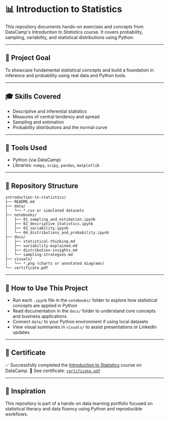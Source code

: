 # 📊 Introduction to Statistics

This repository documents hands-on exercises and concepts from DataCamp's *Introduction to Statistics* course. It covers probability, sampling, variability, and statistical distributions using Python.

---

## 🎯 Project Goal

To showcase fundamental statistical concepts and build a foundation in inference and probability using real data and Python tools.

---

## 🎓 Skills Covered

* Descriptive and inferential statistics
* Measures of central tendency and spread
* Sampling and estimation
* Probability distributions and the normal curve

---

## 📅 Tools Used

* Python (via DataCamp)
* Libraries: `numpy`, `scipy`, `pandas`, `matplotlib`

---

## 📁 Repository Structure

```
introduction-to-statistics/
├── README.md
├── data/
│   └── *.csv or simulated datasets
├── notebooks/
│   ├── 01_sampling_and_estimation.ipynb
│   ├── 02_descriptive_statistics.ipynb
│   ├── 03_variability.ipynb
│   └── 04_distributions_and_probability.ipynb
├── docs/
│   ├── statistical-thinking.md
│   ├── variability-explained.md
│   ├── distribution-insights.md
│   └── sampling-strategies.md
├── visuals/
│   └── *.png (charts or annotated diagrams)
└── certificate.pdf
```

---

## 🚀 How to Use This Project

* Run each `.ipynb` file in the `notebooks/` folder to explore how statistical concepts are applied in Python
* Read documentation in the `docs/` folder to understand core concepts and business applications
* Connect `data/` to your Python environment if using local datasets
* View visual summaries in `visuals/` to assist presentations or LinkedIn updates

---

## 📎 Certificate

✅ Successfully completed the [Introduction to Statistics](https://www.datacamp.com/) course on DataCamp.
📎 See certificate: [`certificate.pdf`](./certificate.pdf)

---

## 🧠 Inspiration

This repository is part of a hands-on data learning portfolio focused on statistical literacy and data fluency using Python and reproducible workflows.
